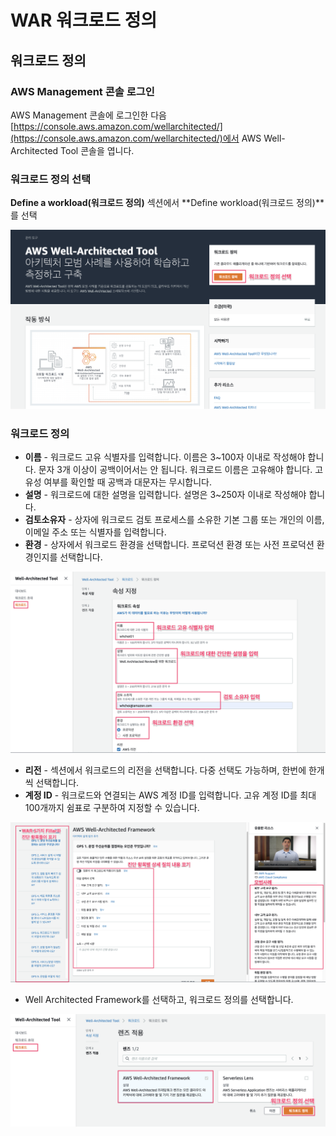 # WAR 워크로드 정의

## 워크로드 정의

### AWS Management 콘솔 로그인

AWS Management 콘솔에 로그인한 다음 [https://console.aws.amazon.com/wellarchitected/](https://console.aws.amazon.com/wellarchitected/)에서 AWS Well-Architected Tool 콘솔을 엽니다.

### **워크로드 정의 선택** 

**Define a workload\(워크로드 정의\)** 섹션에서 **Define workload\(워크로드 정의\)**를 선택

![](.gitbook/assets/image%20%282%29.png)

### 워크로드 정의 

* **이름** - 워크로드 고유 식별자를 입력합니다. 이름은 3~100자 이내로 작성해야 합니다. 문자 3개 이상이 공백이어서는 안 됩니다. 워크로드 이름은 고유해야 합니다. 고유성 여부를 확인할 때 공백과 대문자는 무시합니다.
* **설명** - 워크로드에 대한 설명을 입력합니다. 설명은 3~250자 이내로 작성해야 합니다.
* **검토소유자** - 상자에 워크로드 검토 프로세스를 소유한 기본 그룹 또는 개인의 이름, 이메일 주소 또는 식별자를 입력합니다.
* **환경** - 상자에서 워크로드 환경을 선택합니다. 프로덕션 환경 또는 사전 프로덕션 환경인지를 선택합니다.

![](.gitbook/assets/image%20%286%29.png)

* **리전** - 섹션에서 워크로드의 리전을 선택합니다. 다중 선택도 가능하며, 한번에 한개씩 선택합니다.
* **계정 ID** - 워크로드와 연결되는 AWS 계정 ID를 입력합니다. 고유 계정 ID를 최대 100개까지 쉼표로 구분하여 지정할 수 있습니다.

![](.gitbook/assets/image%20%287%29.png)

* Well Architected Framework를 선택하고, 워크로드 정의를 선택합니다.

![](.gitbook/assets/image%20%2810%29.png)

